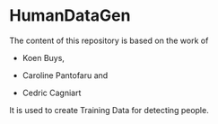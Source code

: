 HumanDataGen
============
 The content of this repository is based on the work of

  * Koen Buys,
  
  * Caroline Pantofaru and
  
  * Cedric Cagniart
 
 It is used to create Training Data for detecting people.

